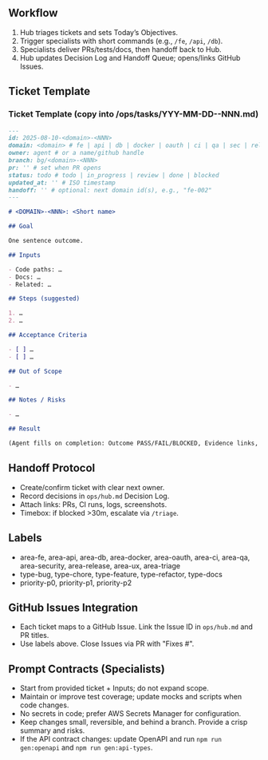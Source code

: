 ## Workflow

1. Hub triages tickets and sets Today’s Objectives.
2. Trigger specialists with short commands (e.g., `/fe`, `/api`, `/db`).
3. Specialists deliver PRs/tests/docs, then handoff back to Hub.
4. Hub updates Decision Log and Handoff Queue; opens/links GitHub Issues.

## Ticket Template

### Ticket Template (copy into /ops/tasks/YYY-MM-DD-<domain>-NNN.md)

```md
---
id: 2025-08-10-<domain>-<NNN>
domain: <domain> # fe | api | db | docker | oauth | ci | qa | sec | release | ux | senior
owner: agent # or a name/github handle
branch: bg/<domain>-<NNN>
pr: '' # set when PR opens
status: todo # todo | in_progress | review | done | blocked
updated_at: '' # ISO timestamp
handoff: '' # optional: next domain id(s), e.g., "fe-002"
---

# <DOMAIN>-<NNN>: <Short name>

## Goal

One sentence outcome.

## Inputs

- Code paths: …
- Docs: …
- Related: …

## Steps (suggested)

1. …
2. …

## Acceptance Criteria

- [ ] …
- [ ] …

## Out of Scope

- …

## Notes / Risks

- …

## Result

(Agent fills on completion: Outcome PASS/FAIL/BLOCKED, Evidence links, Follow-ups)
```

## Handoff Protocol

- Create/confirm ticket with clear next owner.
- Record decisions in `ops/hub.md` Decision Log.
- Attach links: PRs, CI runs, logs, screenshots.
- Timebox: if blocked >30m, escalate via `/triage`.

## Labels

- area-fe, area-api, area-db, area-docker, area-oauth, area-ci, area-qa, area-security, area-release, area-ux, area-triage
- type-bug, type-chore, type-feature, type-refactor, type-docs
- priority-p0, priority-p1, priority-p2

## GitHub Issues Integration

- Each ticket maps to a GitHub Issue. Link the Issue ID in `ops/hub.md` and PR titles.
- Use labels above. Close Issues via PR with "Fixes #<id>".

## Prompt Contracts (Specialists)

- Start from provided ticket + Inputs; do not expand scope.
- Maintain or improve test coverage; update mocks and scripts when code changes.
- No secrets in code; prefer AWS Secrets Manager for configuration.
- Keep changes small, reversible, and behind a branch. Provide a crisp summary and risks.
- If the API contract changes: update OpenAPI and run `npm run gen:openapi` and `npm run gen:api-types`.

